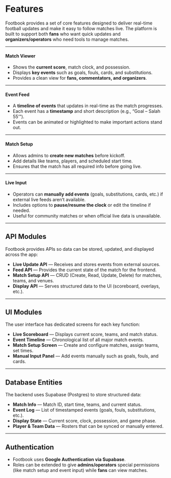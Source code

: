 # Features

Footbook provides a set of core features designed to deliver real-time football updates and make it easy to follow matches live. The platform is built to support both **fans** who want quick updates and **organizers/operators** who need tools to manage matches.

---

#### Match Viewer

- Shows the **current score**, match clock, and possession.
- Displays **key events** such as goals, fouls, cards, and substitutions.
- Provides a clean view for **fans, commentators, and organizers**.

---

#### Event Feed

- A **timeline of events** that updates in real-time as the match progresses.
- Each event has a **timestamp** and short description (e.g., “Goal – Salah 55’”).
- Events can be animated or highlighted to make important actions stand out.

---

#### Match Setup

- Allows admins to **create new matches** before kickoff.
- Add details like teams, players, and scheduled start time.
- Ensures that the match has all required info before going live.

---

#### Live Input

- Operators can **manually add events** (goals, substitutions, cards, etc.) if external live feeds aren’t available.
- Includes options to **pause/resume the clock** or edit the timeline if needed.
- Useful for community matches or when official live data is unavailable.

---

## API Modules

Footbook provides APIs so data can be stored, updated, and displayed across the app:

- **Live Update API** — Receives and stores events from external sources.
- **Feed API** — Provides the current state of the match for the frontend.
- **Match Setup API** — CRUD (Create, Read, Update, Delete) for matches, teams, and venues.
- **Display API** — Serves structured data to the UI (scoreboard, overlays, etc.).

---

## UI Modules

The user interface has dedicated screens for each key function:

- **Live Scoreboard** — Displays current score, teams, and match status.
- **Event Timeline** — Chronological list of all major match events.
- **Match Setup Screen** — Create and configure matches, assign teams, set times.
- **Manual Input Panel** — Add events manually such as goals, fouls, and cards.

---

## Database Entities

The backend uses Supabase (Postgres) to store structured data:

- **Match Info** — Match ID, start time, teams, and current status.
- **Event Log** — List of timestamped events (goals, fouls, substitutions, etc.).
- **Display State** — Current score, clock, possession, and game phase.
- **Player & Team Data** — Rosters that can be synced or manually entered.

---

## Authentication

- Footbook uses **Google Authentication via Supabase**.
- Roles can be extended to give **admins/operators** special permissions (like match setup and event input) while **fans** can view matches.
